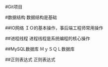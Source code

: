 #Git项目

#数据结构
    数据结构是基础

##IO网络
    ＩＯ的基本操作，事后端工程师常用操作

##进程线程
    进程线程是系统编程的核心操作

##MySQL数据库
    ＭｙＳＱＬ数据库
    
##正则表达式
    正则表达式

